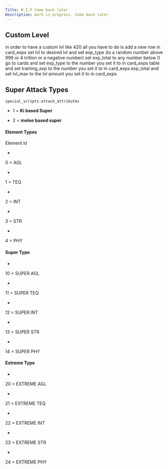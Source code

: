 ```yaml
---
Title: W.I.P Come back later
Description: work in progress. Come back later
---
```

## **Custom Level**

in order to have a custom lvl like 420 all you have to do is add a new row in card_exps set lvl to desired lvl and set exp_type (to a random number above 999 or 4 trillion or a negative number) set exp_total to any number below 0 go to cards and set   exp_type to the number you set it to in card_exps table and set training_exp to the number you set it to in card_exps.exp_total and set lvl_max to the lvl amount you set it to in card_exps

## **Super Attack Types**

`special_scripts.attack_attributes`

* 1 = **Ki based Super**

* 2 = **melee based super**


#### **Element Types**
Element id 

* 
0 = AGL

* 
1 =  TEQ

* 
2 = INT

* 
3 = STR

* 
4 = PHY

#### **Super Type**

* 
10 = SUPER AGL

* 
11 = SUPER TEQ

* 
12 = SUPER INT

* 
13 = SUPER STR

* 
14 = SUPER PHY

#### **Extreme Type**

* 
20 = EXTREME AGL

* 
21 = EXTREME TEQ

* 
22 = EXTREME INT

* 
23 = EXTREME STR

* 
24 = EXTREME PHY
